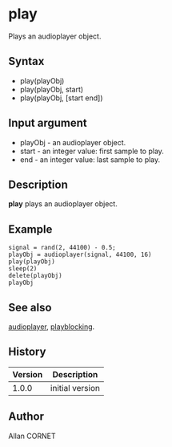 

# play

Plays an audioplayer object.

## Syntax

- play(playObj)
- play(playObj, start)
- play(playObj, [start end])

## Input argument

 - playObj - an audioplayer object.
 - start - an integer value: first sample to play.
 - end - an integer value: last sample to play.

## Description

<b>play</b> plays an audioplayer object.

## Example

```Nelson
signal = rand(2, 44100) - 0.5;
playObj = audioplayer(signal, 44100, 16)
play(playObj)
sleep(2)
delete(playObj)
playObj
```

## See also

[audioplayer](audioplayer.md), [playblocking](playblocking.md).
## History

|Version|Description|
|------|------|
|1.0.0|initial version|


## Author

Allan CORNET




